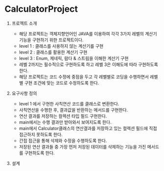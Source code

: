 # CalculatorProject


1. 프로젝트 소개
   - 해당 프로젝트는 객체지향언어인 JAVA를 이용하여 각각 3가지 레벨의 계산기 기능을 구현하기 위한 프로젝트이다.
   - level 1 : 클래스를 사용하지 않는 계산기를 구현
   - level 2 : 클래스를 활용한 계산기 구현
   - level 3 : Enum, 제네릭, 람다 & 스트림을 이해한 계산기 구현
   - 레벨 2까지는 필수적으로 구현하도록 하고 레벨 3은 이해도에 따라 구현하도록 한다.
   - 해당 프로젝트는 코드 수정에 중점을 두고 각 레벨별로 코딩을 수행하면서 레벨별 구현 조건에 맞는 코드로 수정하도록 한다.
  

2. 요구사항 정의
    - level 1 에서 구현한 사칙연산 코드를 클래스로 변환한다.
    - 사칙연산을 수행한 후, 결과값을 반환하는 메서드를 구현한다.
    - 연산 결과를 저장하는 컬렉션 타입 필드 구현한다.
    - main에서는 수행 결과만 받아와서 보여지도록 한다.
    - main에서 Calculator클래스의 연산결과를 저장하고 있는 컬렉션 필드에 직접 접근하지 못하도록 한다.
    - 간접 접근을 통해 삭제와 수정을 수행하도록 한다.
    - 저장된 연산 결과들 중 가장 먼저 저장된 데이터를 삭제하는 기능을 가진 메서드를 구현하도록 한다.

3. 설계
